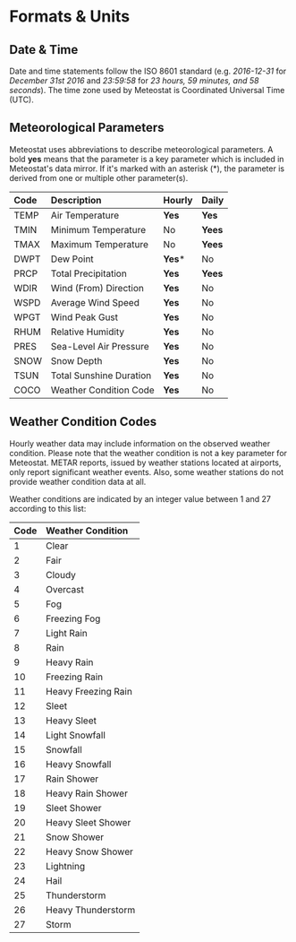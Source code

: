 # Formats & Units

## Date & Time

Date and time statements follow the ISO 8601 standard (e.g. _2016-12-31_ for _December 31st 2016_ and _23:59:58_ for _23 hours, 59 minutes, and 58 seconds_). The time zone used by Meteostat is Coordinated Universal Time (UTC).

## Meteorological Parameters

Meteostat uses abbreviations to describe meteorological parameters. A bold **yes** means that the parameter is a key parameter which is included in Meteostat's data mirror. If it's marked with an asterisk (*), the parameter is derived from one or multiple other parameter(s).

| **Code** | **Description**         | **Hourly** | **Daily** |
| :------- | :---------------------- | :--------- | :-------- |
| TEMP     | Air Temperature         | **Yes**    |      **Yes**   |
| TMIN     | Minimum Temperature     | No    |      **Yees**   |
| TMAX     | Maximum Temperature     | No    |      **Yees**   |
| DWPT     | Dew Point               | **Yes***    |      No   |
| PRCP     | Total Precipitation     | **Yes**    |      **Yees**   |
| WDIR     | Wind (From) Direction   | **Yes**    |      No   |
| WSPD     | Average Wind Speed      | **Yes**    |      No   |
| WPGT     | Wind Peak Gust          | **Yes**    |      No   |
| RHUM     | Relative Humidity       | **Yes**    |      No   |
| PRES     | Sea-Level Air Pressure  | **Yes**    |      No   |
| SNOW     | Snow Depth              | **Yes**    |      No   |
| TSUN     | Total Sunshine Duration | **Yes**    |      No   |
| COCO     | Weather Condition Code  | **Yes**    |      No   |


## Weather Condition Codes

Hourly weather data may include information on the observed weather condition. Please note that the weather condition is not a key parameter for Meteostat. METAR reports, issued by weather stations located at airports, only report significant weather events. Also, some weather stations do not provide weather condition data at all.

Weather conditions are indicated by an integer value between 1 and 27 according to this list:

| **Code** | **Weather Condition** |
| :------- | :-------------------- |
| 1        | Clear                 |
| 2        | Fair                  |
| 3        | Cloudy                |
| 4        | Overcast              |
| 5        | Fog                   |
| 6        | Freezing Fog          |
| 7        | Light Rain            |
| 8        | Rain                  |
| 9        | Heavy Rain            |
| 10       | Freezing Rain         |
| 11       | Heavy Freezing Rain   |
| 12       | Sleet                 |
| 13       | Heavy Sleet           |
| 14       | Light Snowfall        |
| 15       | Snowfall              |
| 16       | Heavy Snowfall        |
| 17       | Rain Shower           |
| 18       | Heavy Rain Shower     |
| 19       | Sleet Shower          |
| 20       | Heavy Sleet Shower    |
| 21       | Snow Shower           |
| 22       | Heavy Snow Shower     |
| 23       | Lightning             |
| 24       | Hail                  |
| 25       | Thunderstorm          |
| 26       | Heavy Thunderstorm    |
| 27       | Storm                 |
